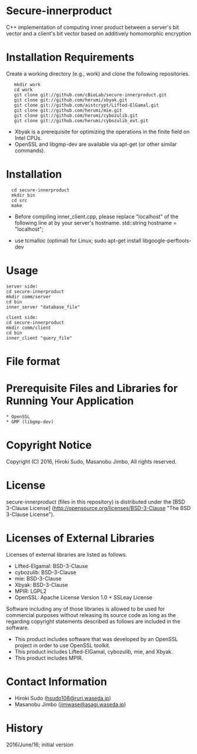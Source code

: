 # **Secure-innerproduct**

C++ implementation of computing inner product between a server's bit vector and a client's bit vector based on additively homomorphic encryption

# Installation Requirements

Create a working directory (e.g., work) and clone the following repositories.

       mkdir work
       cd work
       git clone git://github.com/cBioLab/secure-innerproduct.git
       git clone git://github.com/herumi/xbyak.git
       git clone git://github.com/aistcrypt/Lifted-ElGamal.git
       git clone git://github.com/herumi/mie.git
       git clone git://github.com/herumi/cybozulib.git
       git clone git://github.com/herumi/cybozulib_ext.git

* Xbyak is a prerequisite for optimizing the operations in the finite field on Intel CPUs.
* OpenSSL and libgmp-dev are available via apt-get (or other similar commands).

# Installation
      cd secure-innerproduct
      mkdir bin
      cd src
      make
      
* Before compiling inner_client.cpp, please replace "localhost" of the following line at by your server's hostname.
 std::string hostname = "localhost";

* use tcmalloc (optimal) for Linux; sudo apt-get install libgoogle-perftools-dev

# Usage
    server side:
    cd secure-innerproduct
    mkdir comm/server
    cd bin
    inner_server "database_file"
    
    client side:
    cd secure-innerproduct
    mkdir comm/client
    cd bin
    inner_client "query_file"

# File format

# Prerequisite Files and Libraries for Running Your Application
	* OpenSSL
	* GMP (libgmp-dev)

# Copyright Notice

Copyright (C) 2016, Hiroki Sudo, Masanobu Jimbo, 
All rights reserved.

# License

secure-innerproduct (files in this repository) is distributed under the [BSD 3-Clause License] (http://opensource.org/licenses/BSD-3-Clause "The BSD 3-Clause License").

# Licenses of External Libraries

Licenses of external libraries are listed as follows.

* Lifted-Elgamal: BSD-3-Clause
* cybozulib: BSD-3-Clause
* mie: BSD-3-Clause
* Xbyak: BSD-3-Clause
* MPIR: LGPL2
* OpenSSL: Apache License Version 1.0 + SSLeay License

Software including any of those libraries is allowed to be used for commercial purposes without releasing its source code as long as the regarding copyright statements described as follows are included in the software.

* This product includes software that was developed by an OpenSSL project in order to use OpenSSL toolkit.
* This product includes Lifted-ElGamal, cybozulib, mie, and Xbyak.
* This product includes MPIR.

# Contact Information

* Hiroki Sudo (hsudo108@ruri.waseda.jp)
* Masanobu Jimbo (jimwase@asagi.waseda.jp)

# History

2016/June/16; initial version
